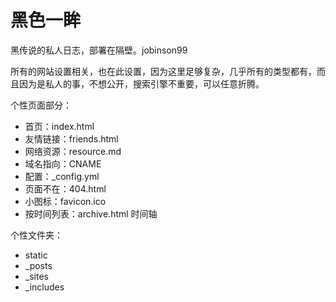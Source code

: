 黑色一眸
===========

黑传说的私人日志，部署在隔壁。jobinson99


所有的网站设置相关，也在此设置，因为这里足够复杂，几乎所有的类型都有，而且因为是私人的事，不想公开，搜索引擎不重要，可以任意折腾。

个性页面部分：

+ 首页：index.html
+ 友情链接：friends.html
+ 网络资源：resource.md
+ 域名指向：CNAME
+ 配置：_config.yml
+ 页面不在：404.html
+ 小图标：favicon.ico
+ 按时间列表：archive.html 时间轴

个性文件夹：

+ static
+ _posts
+ _sites
+ _includes


